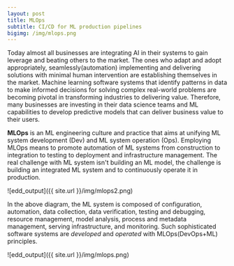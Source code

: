 ```yaml
---
layout: post
title: MLOps
subtitle: CI/CD for ML production pipelines 
bigimg: /img/mlops.png
---
```


Today almost all businesses are integrating AI in their systems to gain leverage and beating others to the market. The ones who adapt and adopt appropriately, seamlessly(automation) implementing and delivering solutions with minimal human intervention are establishing themselves in the market. Machine learning software systems that identify patterns in data to make informed decisions for solving complex real-world problems are becoming pivotal in transforming industries to delivering value. Therefore, many businesses are investing in their data science teams and ML capabilities to develop predictive models that can deliver business value to their users.  

**MLOps** is an ML engineering culture and practice that aims at unifying ML system development (Dev) and ML system operation (Ops). Employing MLOps means to promote automation of ML systems from construction to integration to testing to deployment and infrastructure management. The real challenge with ML system isn't building an ML model, the challenge is building an integrated ML system and to continuously operate it in production.  

![edd_output]({{ site.url }}/img/mlops2.png)

In the above diagram, the ML system is composed of configuration, automation, data collection, data verification, testing and debugging, resource management, model analysis, process and metadata management, serving infrastructure, and monitoring. Such sophisticated software systems are *developed* and *operated* with MLOps(DevOps+ML) principles. 


![edd_output]({{ site.url }}/img/mlops.png)
